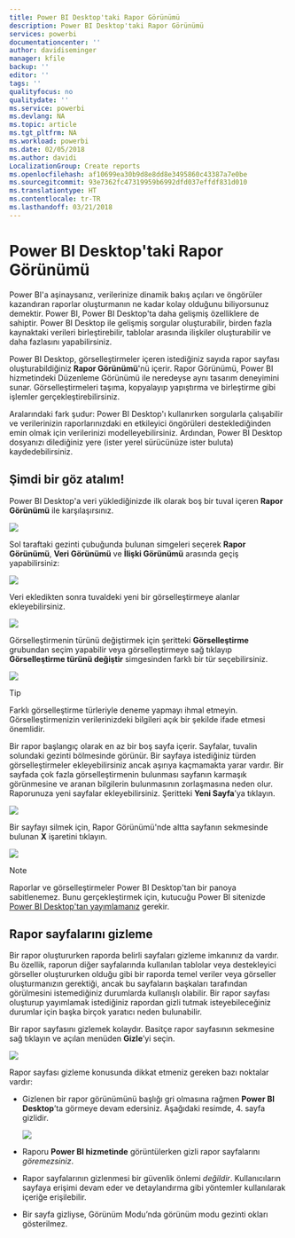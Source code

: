 ```yaml
---
title: Power BI Desktop'taki Rapor Görünümü
description: Power BI Desktop'taki Rapor Görünümü
services: powerbi
documentationcenter: ''
author: davidiseminger
manager: kfile
backup: ''
editor: ''
tags: ''
qualityfocus: no
qualitydate: ''
ms.service: powerbi
ms.devlang: NA
ms.topic: article
ms.tgt_pltfrm: NA
ms.workload: powerbi
ms.date: 02/05/2018
ms.author: davidi
LocalizationGroup: Create reports
ms.openlocfilehash: af10699ea30b9d8e8dd8e3495860c43387a7e0be
ms.sourcegitcommit: 93e7362fc47319959b6992dfd037effdf831d010
ms.translationtype: HT
ms.contentlocale: tr-TR
ms.lasthandoff: 03/21/2018
---
```

# <a name="report-view-in-power-bi-desktop"></a>Power BI Desktop'taki Rapor Görünümü
Power BI'a aşinaysanız, verilerinize dinamik bakış açıları ve öngörüler kazandıran raporlar oluşturmanın ne kadar kolay olduğunu biliyorsunuz demektir. Power BI, Power BI Desktop'ta daha gelişmiş özelliklere de sahiptir. Power BI Desktop ile gelişmiş sorgular oluşturabilir, birden fazla kaynaktaki verileri birleştirebilir, tablolar arasında ilişkiler oluşturabilir ve daha fazlasını yapabilirsiniz.

Power BI Desktop, görselleştirmeler içeren istediğiniz sayıda rapor sayfası oluşturabildiğiniz **Rapor Görünümü**'nü içerir. Rapor Görünümü, Power BI hizmetindeki Düzenleme Görünümü ile neredeyse aynı tasarım deneyimini sunar. Görselleştirmeleri taşıma, kopyalayıp yapıştırma ve birleştirme gibi işlemler gerçekleştirebilirsiniz.

Aralarındaki fark şudur: Power BI Desktop'ı kullanırken sorgularla çalışabilir ve verilerinizin raporlarınızdaki en etkileyici öngörüleri desteklediğinden emin olmak için verilerinizi modelleyebilirsiniz. Ardından, Power BI Desktop dosyanızı dilediğiniz yere (ister yerel sürücünüze ister buluta) kaydedebilirsiniz.

## <a name="lets-take-a-look"></a>Şimdi bir göz atalım!
Power BI Desktop'a veri yüklediğinizde ilk olarak boş bir tuval içeren **Rapor Görünümü** ile karşılaşırsınız.

![](media/desktop-report-view/pbi_reportviewinpbidesigner_reportview.png)

Sol taraftaki gezinti çubuğunda bulunan simgeleri seçerek **Rapor Görünümü**, **Veri Görünümü** ve **İlişki Görünümü** arasında geçiş yapabilirsiniz:

![](media/desktop-report-view/pbi_reportviewinpbidesigner_changeview.png)

Veri ekledikten sonra tuvaldeki yeni bir görselleştirmeye alanlar ekleyebilirsiniz.

![](media/desktop-report-view/pbid_reportview_addvis.gif)

Görselleştirmenin türünü değiştirmek için şeritteki **Görselleştirme** grubundan seçim yapabilir veya görselleştirmeye sağ tıklayıp **Görselleştirme türünü değiştir** simgesinden farklı bir tür seçebilirsiniz.

![](media/desktop-report-view/pbid_reportview_changevis.gif)

> [!TIP]
> Farklı görselleştirme türleriyle deneme yapmayı ihmal etmeyin. Görselleştirmenizin verilerinizdeki bilgileri açık bir şekilde ifade etmesi önemlidir.
> 
> 

Bir rapor başlangıç olarak en az bir boş sayfa içerir. Sayfalar, tuvalin solundaki gezinti bölmesinde görünür. Bir sayfaya istediğiniz türden görselleştirmeler ekleyebilirsiniz ancak aşırıya kaçmamakta yarar vardır. Bir sayfada çok fazla görselleştirmenin bulunması sayfanın karmaşık görünmesine ve aranan bilgilerin bulunmasının zorlaşmasına neden olur. Raporunuza yeni sayfalar ekleyebilirsiniz. Şeritteki **Yeni Sayfa**’ya tıklayın.

![](media/desktop-report-view/pbidesignerreportviewnewpage.png)

Bir sayfayı silmek için, Rapor Görünümü'nde altta sayfanın sekmesinde bulunan **X** işaretini tıklayın.

![](media/desktop-report-view/pbi_reportviewinpbidesigner_deletepage.png)

> [!NOTE]
> Raporlar ve görselleştirmeler Power BI Desktop'tan bir panoya sabitlenemez. Bunu gerçekleştirmek için, kutucuğu Power BI sitenizde [Power BI Desktop'tan yayımlamanız](desktop-upload-desktop-files.md) gerekir.

## <a name="hide-report-pages"></a>Rapor sayfalarını gizleme

Bir rapor oluştururken raporda belirli sayfaları gizleme imkanınız da vardır. Bu özellik, raporun diğer sayfalarında kullanılan tablolar veya destekleyici görseller oluştururken olduğu gibi bir raporda temel veriler veya görseller oluşturmanızın gerektiği, ancak bu sayfaların başkaları tarafından görülmesini istemediğiniz durumlarda kullanışlı olabilir. Bir rapor sayfası oluşturup yayımlamak istediğiniz rapordan gizli tutmak isteyebileceğiniz durumlar için başka birçok yaratıcı neden bulunabilir. 

Bir rapor sayfasını gizlemek kolaydır. Basitçe rapor sayfasının sekmesine sağ tıklayın ve açılan menüden **Gizle**’yi seçin.

![](media/desktop-report-view/report-view_05.png)

Rapor sayfası gizleme konusunda dikkat etmeniz gereken bazı noktalar vardır:

* Gizlenen bir rapor görünümünü başlığı gri olmasına rağmen **Power BI Desktop**’ta görmeye devam edersiniz. Aşağıdaki resimde, 4. sayfa gizlidir.

    ![](media/desktop-report-view/report-view_06.png)

* Raporu **Power BI hizmetinde** görüntülerken gizli rapor sayfalarını *göremezsiniz*.

* Rapor sayfalarının gizlenmesi bir güvenlik önlemi *değildir*. Kullanıcıların sayfaya erişimi devam eder ve detaylandırma gibi yöntemler kullanılarak içeriğe erişilebilir.

* Bir sayfa gizliyse, Görünüm Modu’nda görünüm modu gezinti okları gösterilmez.

